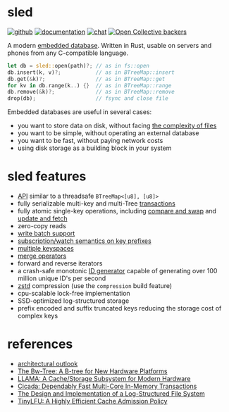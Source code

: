 # sled
[![github](https://img.shields.io//github/stars/spacejam/sled?style=social)](https://github.com/spacejam/sled)
[![documentation](https://docs.rs/sled/badge.svg)](https://docs.rs/sled)
[![chat](https://img.shields.io/discord/509773073294295082.svg?logo=discord)](https://discord.gg/Z6VsXds)
[![Open Collective backers](https://img.shields.io/opencollective/backers/sled)](https://github.com/sponsors/spacejam)

A modern [embedded database](https://en.wikipedia.org/wiki/Embedded_database).
Written in Rust, usable on servers and phones from any C-compatible language.

```rust
let db = sled::open(path)?; // as in fs::open
db.insert(k, v)?;           // as in BTreeMap::insert
db.get(&k)?;                // as in BTreeMap::get
for kv in db.range(k..) {}  // as in BTreeMap::range
db.remove(&k)?;             // as in BTreeMap::remove
drop(db);                   // fsync and close file
```

Embedded databases are useful in several cases:

* you want to store data on disk, without facing [the complexity of files](https://danluu.com/file-consistency/)
* you want to be simple, without operating an external database
* you want to be fast, without paying network costs
* using disk storage as a building block in your system

# sled features

* [API](https://docs.rs/sled) similar to a threadsafe `BTreeMap<[u8], [u8]>`
* fully serializable multi-key and multi-Tree [transactions](https://docs.rs/sled/latest/sled/struct.Tree.html#method.transaction)
* fully atomic single-key operations, including [compare and swap](https://docs.rs/sled/latest/sled/struct.Tree.html#method.compare_and_swap) and [update and fetch](https://docs.rs/sled/latest/sled/struct.Tree.html#method.update_and_fetch)
* zero-copy reads
* [write batch support](https://docs.rs/sled/latest/sled/struct.Tree.html#method.apply_batch)
* [subscription/watch semantics on key prefixes](https://github.com/spacejam/sled/wiki/reactive-semantics)
* [multiple keyspaces](https://docs.rs/sled/latest/sled/struct.Db.html#method.open_tree)
* [merge operators](https://github.com/spacejam/sled/wiki/merge-operators)
* forward and reverse iterators
* a crash-safe monotonic [ID generator](https://docs.rs/sled/latest/sled/struct.Db.html#method.generate_id) capable of generating over 100 million unique ID's per second
* [zstd](https://github.com/facebook/zstd) compression (use the `compression` build feature)
* cpu-scalable lock-free implementation
* SSD-optimized log-structured storage
* prefix encoded and suffix truncated keys reducing the storage cost of complex keys

# references

* [architectural outlook](https://github.com/spacejam/sled/wiki/sled-architectural-outlook)
* [The Bw-Tree: A B-tree for New Hardware Platforms](https://www.microsoft.com/en-us/research/wp-content/uploads/2016/02/bw-tree-icde2013-final.pdf)
* [LLAMA: A Cache/Storage Subsystem for Modern Hardware](https://www.microsoft.com/en-us/research/wp-content/uploads/2016/02/llama-vldb2013.pdf)
* [Cicada: Dependably Fast Multi-Core In-Memory Transactions](http://15721.courses.cs.cmu.edu/spring2018/papers/06-mvcc2/lim-sigmod2017.pdf)
* [The Design and Implementation of a Log-Structured File System](https://people.eecs.berkeley.edu/~brewer/cs262/LFS.pdf)
* [TinyLFU: A Highly Efficient Cache Admission Policy](https://arxiv.org/abs/1512.00727)

